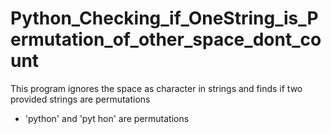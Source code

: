 # Python_Checking_if_OneString_is_Permutation_of_other_space_dont_count
This program ignores the space as character in strings and finds if two provided strings are permutations 
* 'python' and 'pyt hon' are permutations
